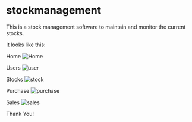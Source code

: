 # stockmanagement
This is a stock management software to maintain and monitor the current stocks.

It looks like this:

Home 
![Home](https://user-images.githubusercontent.com/51265433/167510295-fc642675-ab3b-49f0-a665-a443431b68fc.png)

Users
![user](https://user-images.githubusercontent.com/51265433/167510310-b06cfdc6-b229-4a84-a1ff-18513d6fa8fc.png)

Stocks
![stock](https://user-images.githubusercontent.com/51265433/167510328-ef4ec2b8-c293-4a2e-92f7-27a3aad211b0.png)

Purchase
![purchase](https://user-images.githubusercontent.com/51265433/167510343-36681dd2-50d0-4a16-a279-36b680923e12.png)

Sales
![sales](https://user-images.githubusercontent.com/51265433/167510353-5f350947-71dc-4a69-8d7e-125ecd868bc9.png)


Thank You!

